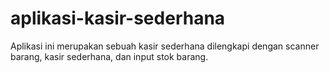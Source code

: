 # aplikasi-kasir-sederhana
Aplikasi ini merupakan sebuah kasir sederhana dilengkapi dengan scanner barang, kasir sederhana, dan input stok barang.
